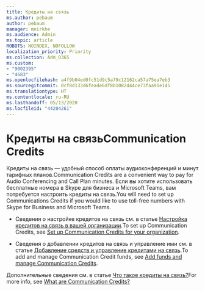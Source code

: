 ```yaml
---
title: Кредиты на связь
ms.author: pebaum
author: pebaum
manager: mnirkhe
ms.audience: Admin
ms.topic: article
ROBOTS: NOINDEX, NOFOLLOW
localization_priority: Priority
ms.collection: Adm_O365
ms.custom:
- "9002395"
- "4683"
ms.openlocfilehash: a4f9b04ed0fc51d9c5a79c12162ca57a75ea7eb3
ms.sourcegitcommit: 0cf8d133d6feade6df8b1082444ce73faa91e145
ms.translationtype: HT
ms.contentlocale: ru-RU
ms.lasthandoff: 05/13/2020
ms.locfileid: "44204261"
---
```

# <a name="communication-credits"></a><span data-ttu-id="b6e62-102">Кредиты на связь</span><span class="sxs-lookup"><span data-stu-id="b6e62-102">Communication Credits</span></span>

<span data-ttu-id="b6e62-103">Кредиты на связь — удобный способ оплаты аудиоконференций и минут тарифных планов.</span><span class="sxs-lookup"><span data-stu-id="b6e62-103">Communication Credits are a convenient way to pay for Audio Conferencing and Call Plan minutes.</span></span> <span data-ttu-id="b6e62-104">Если вы хотите использовать бесплатные номера в Skype для бизнеса и Microsoft Teams, вам потребуется настроить кредиты на связь.</span><span class="sxs-lookup"><span data-stu-id="b6e62-104">You will need to set up Communications Credits if you would like to use toll-free numbers with Skype for Business and Microsoft Teams.</span></span>

- <span data-ttu-id="b6e62-105">Сведения о настройке кредитов на связь см. в статье [Настройка кредитов на связь в вашей организации](https://docs.microsoft.com/microsoftteams/set-up-communications-credits-for-your-organization).</span><span class="sxs-lookup"><span data-stu-id="b6e62-105">To set up Communication Credits, see [Set up Communication Credits for your organization](https://docs.microsoft.com/microsoftteams/set-up-communications-credits-for-your-organization).</span></span> 

- <span data-ttu-id="b6e62-106">Сведения о добавлении кредитов на связь и управление ими см. в статье [Добавление средств и управление кредитами на связь](https://docs.microsoft.com/microsoftteams/add-funds-and-manage-communications-credits).</span><span class="sxs-lookup"><span data-stu-id="b6e62-106">To add and manage Communication Credit funds, see [Add funds and manage Communication Credits](https://docs.microsoft.com/microsoftteams/add-funds-and-manage-communications-credits).</span></span> 

<span data-ttu-id="b6e62-107">Дополнительные сведения см. в статье [Что такое кредиты на связь?](https://docs.microsoft.com/microsoftteams/what-are-communications-credits)</span><span class="sxs-lookup"><span data-stu-id="b6e62-107">For more info, see [What are Communication Credits?](https://docs.microsoft.com/microsoftteams/what-are-communications-credits)</span></span>
